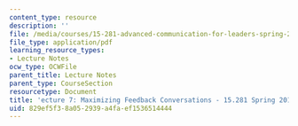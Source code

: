 ```yaml
---
content_type: resource
description: ''
file: /media/courses/15-281-advanced-communication-for-leaders-spring-2016/829ef5f38a052939a4faef1536514444_MIT15_281S16_Lec7.pdf
file_type: application/pdf
learning_resource_types:
- Lecture Notes
ocw_type: OCWFile
parent_title: Lecture Notes
parent_type: CourseSection
resourcetype: Document
title: 'ecture 7: Maximizing Feedback Conversations - 15.281 Spring 2016'
uid: 829ef5f3-8a05-2939-a4fa-ef1536514444
---
```

